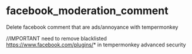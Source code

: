 # facebook_moderation_comment
Delete facebook comment that are ads/annoyance with tempermonkey

//IMPORTANT need to remove blacklisted https://www.facebook.com/plugins/* in tempermonkey advanced security
